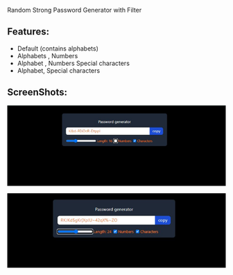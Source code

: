 Random Strong Password Generator with Filter 

## Features:
- Default (contains alphabets)
- Alphabets , Numbers
- Alphabet , Numbers Special characters
- Alphabet, Special characters

## ScreenShots:
![img](./1_ss.jpg)


![img](./2_ss.jpg)
